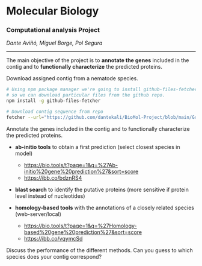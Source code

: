 # Molecular Biology

### Computational analysis Project

*Dante Aviñó, Miguel Borge, Pol Segura*

------

The main objective of the project is to **annotate the genes** included in the contig and to **functionally characterize** the predicted proteins.

Download assigned contig from a nematode species.

```bash
# Using npm package manager we're going to install github-files-fetcher
# so we can download particular files from the github repo.
npm install -g github-files-fetcher

# Download contig sequence from repo
fetcher --url="https://github.com/dantekali/BioMol-Project/blob/main/Group11_contig_194888_195063.fa"  --out="~/Desktop/Project"
```

Annotate the genes included in the contig and to functionally characterize the predicted proteins.

- **ab-initio tools** to obtain a first prediction (select closest species in model)

  - https://bio.tools/t?page=1&q=%27Ab-initio%20gene%20prediction%27&sort=score
  - https://ibb.co/bdznRS4

- **blast search** to identify the putative proteins (more sensitive if protein level instead of nucleotides)
- **homology-based tools** with the annotations of  a closely related species (web-server/local)
  - https://bio.tools/t?page=1&q=%27Homology-based%20gene%20prediction%27&sort=score
  - https://ibb.co/vqymcSd

Discuss the performance of the different methods. Can you guess to which species does
your contig correspond?